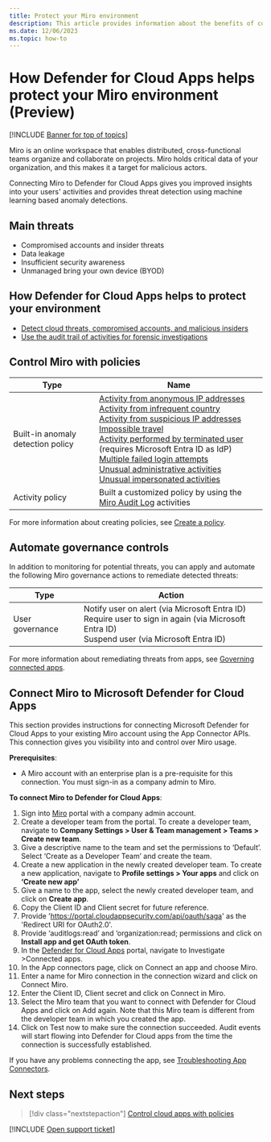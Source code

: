 ```yaml
---
title: Protect your Miro environment
description: This article provides information about the benefits of connecting your Miro app to Defender for Cloud Apps using the API connector for visibility and control over use.
ms.date: 12/06/2023
ms.topic: how-to
---
```


# How Defender for Cloud Apps helps protect your Miro environment (Preview)

[!INCLUDE [Banner for top of topics](includes/banner.md)]

Miro is an online workspace that enables distributed, cross-functional teams organize and collaborate on projects. Miro holds critical data of your organization, and this makes it a target for malicious actors. 

Connecting Miro to Defender for Cloud Apps gives you improved insights into your users' activities and provides threat detection using machine learning based anomaly detections.

## Main threats

- Compromised accounts and insider threats
- Data leakage
- Insufficient security awareness
- Unmanaged bring your own device (BYOD)

## How Defender for Cloud Apps helps to protect your environment

- [Detect cloud threats, compromised accounts, and malicious insiders](best-practices.md#detect-cloud-threats-compromised-accounts-malicious-insiders-and-ransomware)
- [Use the audit trail of activities for forensic investigations](best-practices.md#use-the-audit-trail-of-activities-for-forensic-investigations)

## Control Miro with policies

| **Type**                           | **Name**                                                     |
| ---------------------------------- | ------------------------------------------------------------ |
| Built-in  anomaly detection policy | [Activity from   anonymous IP addresses](anomaly-detection-policy.md#activity-from-anonymous-ip-addresses)  <br /> [Activity from   infrequent country](anomaly-detection-policy.md#activity-from-infrequent-country) <br /> [Activity from   suspicious IP addresses](anomaly-detection-policy.md#activity-from-suspicious-ip-addresses)  <br /> [Impossible travel](anomaly-detection-policy.md#impossible-travel)  <br /> [Activity   performed by terminated user](anomaly-detection-policy.md#activity-performed-by-terminated-user) (requires Microsoft Entra ID as IdP)   <br />[Multiple failed   login attempts](anomaly-detection-policy.md#multiple-failed-login-attempts)  <br /> [Unusual   administrative activities](anomaly-detection-policy.md#unusual-activities-by-user)<br />   [Unusual impersonated activities](anomaly-detection-policy.md#unusual-activities-by-user) |
| Activity  policy                   | Built a customized policy by using the [Miro Audit Log](https://help.miro.com/hc/en-us/articles/360017571434-Audit-logs) activities |

For more information about creating policies, see [Create a policy](control-cloud-apps-with-policies.md#create-a-policy).

## Automate governance controls

In addition to monitoring for potential threats, you can apply and automate the following Miro governance actions to remediate detected threats:

| **Type**        | **Action**                                                   |
| --------------- | ------------------------------------------------------------ |
| User governance | Notify user on  alert (via Microsoft Entra ID)<br />  Require user to sign in again (via Microsoft Entra ID)   <br /> Suspend user (via Microsoft Entra ID) |

For more information about remediating threats from apps, see [Governing connected apps](governance-actions.md).

## Connect Miro to Microsoft Defender for Cloud Apps

This section provides instructions for connecting Microsoft Defender for Cloud Apps to your existing Miro account using the App Connector APIs. This connection gives you visibility into and control over Miro usage. 

**Prerequisites**:

- A Miro account with an enterprise plan is a pre-requisite for this connection. You must sign-in as a company admin to Miro. 

**To connect Miro to Defender for Cloud Apps**:

1. Sign into [Miro](https://miro.com/app/dashboard/) portal with a company admin account.
2. Create a developer team from the portal. To create a developer team, navigate to **Company Settings > User & Team management > Teams > Create new team**.
3. Give a descriptive name to the team and set the permissions to ‘Default’. Select ‘Create as a Developer Team’ and create the team.
4. Create a new application in the newly created developer team. To create a new application, navigate to **Profile settings > Your apps** and click on **‘Create new app’**
5. Give a name to the app, select the newly created developer team, and click on **Create app**.
6. Copy the Client ID and Client secret for future reference. 
7. Provide 'https://portal.cloudappsecurity.com/api/oauth/saga' as the 'Redirect URI for OAuth2.0'.
8. Provide ‘auditlogs:read’ and ‘organization:read; permissions and click on **Install app and get OAuth token**.
9. In the [Defender for Cloud Apps](https://portal.cloudAppSecurity.com) portal, navigate to Investigate >Connected apps.
10. In the App connectors page, click on Connect an app and choose Miro. 
11. Enter a name for Miro connection in the connection wizard and click on Connect Miro.
12. Enter the Client ID, Client secret and click on Connect in Miro.
13. Select the Miro team that you want to connect with Defender for Cloud Apps and click on Add again. Note that this Miro team is different from the developer team in which you created the app.
14. Click on Test now to make sure the connection succeeded. Audit events will start flowing into Defender for Cloud apps from the time the connection is successfully established.

If you have any problems connecting the app, see [Troubleshooting App Connectors](/defender-cloud-apps/troubleshooting-api-connectors-using-error-messages).

## Next steps

> [!div class="nextstepaction"]
> [Control cloud apps with policies](control-cloud-apps-with-policies.md)


[!INCLUDE [Open support ticket](includes/support.md)]

